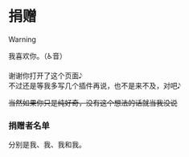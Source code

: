 # 捐赠

> [!WARNING]
> 我喜欢你。（♿音）

谢谢你打开了这个页面𝅘𝅥𝅮  
不过还是等我多写几个插件再说，也不是来不及，对吧𝅘𝅥𝅮  

~~当然如果你只是纯好奇，没有这个想法的话就当我没说~~

### 捐赠者名单
分别是我、我、我和我。